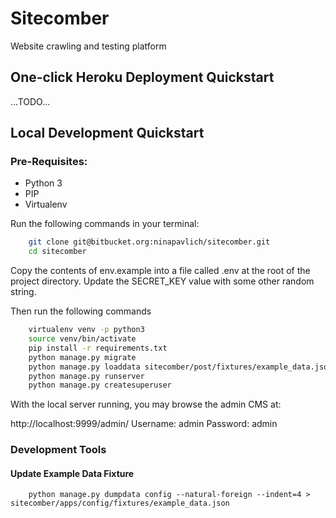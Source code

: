 # Sitecomber
Website crawling and testing platform

## One-click Heroku Deployment Quickstart

...TODO...

## Local Development Quickstart

### Pre-Requisites:

* Python 3
* PIP
* Virtualenv

Run the following commands in your terminal:

```bash
	git clone git@bitbucket.org:ninapavlich/sitecomber.git
    cd sitecomber
```

Copy the contents of env.example into a file called .env at the root of the 
project directory. Update the SECRET_KEY value with some other random string.

Then run the following commands

```bash
    virtualenv venv -p python3
    source venv/bin/activate
    pip install -r requirements.txt
    python manage.py migrate
    python manage.py loaddata sitecomber/post/fixtures/example_data.json
    python manage.py runserver
    python manage.py createsuperuser
```

With the local server running, you may browse the admin CMS at:

http://localhost:9999/admin/
Username: admin
Password: admin



### Development Tools

#### Update Example Data Fixture
```
    python manage.py dumpdata config --natural-foreign --indent=4 > sitecomber/apps/config/fixtures/example_data.json
```
